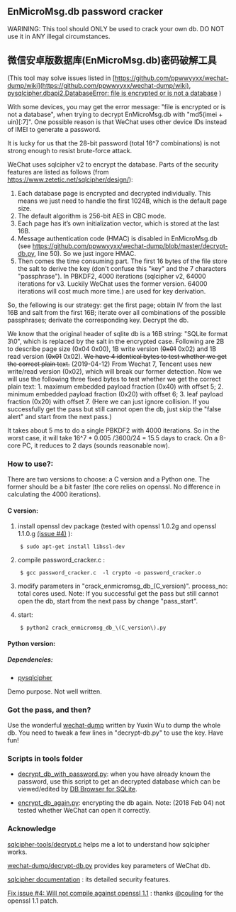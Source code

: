 ## EnMicroMsg.db password cracker

WARINING:  This tool should ONLY be used to crack your own db. DO NOT use it in ANY illegal circumstances.
## 微信安卓版数据库(EnMicroMsg.db)密码破解工具

(This tool may solve issues listed in [https://github.com/ppwwyyxx/wechat-dump/wiki](https://github.com/ppwwyyxx/wechat-dump/wiki), [pysqlcipher.dbapi2.DatabaseError: file is encrypted or is not a database](https://github.com/ppwwyyxx/wechat-dump/issues/21) )


With some devices, you may get the error message: "file is encrypted or is not a database", when trying to decrypt EnMicroMsg.db with "md5(imei + uin)[:7]". One possible reason is that WeChat uses other device IDs instead of IMEI to generate a password.

It is lucky for us that the 28-bit password (total 16^7 combinations) is not strong enough to resist brute-force attack. 

WeChat uses sqlcipher v2 to encrypt the database. Parts of the security features are listed as follows (from https://www.zetetic.net/sqlcipher/design/):

1. Each database page is encrypted and decrypted individually. This means we just need to handle the first 1024B, which is the default page size.
2. The default algorithm is 256-bit AES in CBC mode. 
3. Each page has it’s own initialization vector, which is stored at the last 16B.
4. Message authentication code (HMAC) is disabled in EnMicroMsg.db (see https://github.com/ppwwyyxx/wechat-dump/blob/master/decrypt-db.py, line 50). So we just ingore HMAC.
5. Then comes the time consuming part. The first 16 bytes of the file store the salt to derive the key (don't confuse this "key" and the 7 characters "passphrase"). In PBKDF2, 4000 iterations (sqlcipher v2, 64000 iterations for v3. Luckily WeChat uses the former version. 64000 iterations will cost much more time.) are used for key derivation.

So, the fellowing is our strategy:
get the first page; obtain IV from the last 16B and salt from the first 16B; iterate over all combinations of the possible passphrases; derivate the corresponding key. Decrypt the db. 

We know that the original header of sqlite db is a 16B string: "SQLite format 3\0", which is replaced by the salt in the encrypted case. Following are 2B to describe page size (0x04 0x00), 1B write version (~~0x01~~ 0x02) and 1B read version (~~0x01~~ 0x02). ~~We have 4 identical bytes to test whether we get the correct plain text.~~ (2019-04-12) From Wechat 7, Tencent uses new write/read version (0x02), which will break our former detection. Now we will use the following three fixed bytes to test whether we get the correct plain text: 1. maximum embedded payload fraction (0x40) with offset 5; 2. minimum embedded payload fraction (0x20) with offset 6; 3. leaf payload fraction (0x20) with offset 7. (Here we can just ignore collision. If you successfully get the pass but still cannot open the db, just skip the "false alert" and start from the next pass.)

It takes about 5 ms to do a single PBKDF2 with 4000 iterations. So in the worst case, it will take 16^7 * 0.005 /3600/24 =  15.5 days to crack. On a 8-core PC, it reduces to 2 days (sounds reasonable now).


### How to use?:

There are two versions to choose: a C version and a Python one. The former should be a bit faster (the core relies on openssl. No difference in calculating the 4000 iterations).

#### C version:
1. install openssl dev package (tested with openssl 1.0.2g and openssl 1.1.0.g [(issue #4)](https://github.com/chg-hou/EnMicroMsg.db-Password-Cracker/issues/4)  ):
```
    $ sudo apt-get install libssl-dev
```
2. compile password_cracker.c :
```
    $ gcc password_cracker.c  -l crypto -o password_cracker.o
```
3. modify parameters in "crack_enmicromsg_db_(C_version)".
    process_no:  total cores used.
    Note: If you successful get the pass but still cannot open the db, start from the next pass by change "pass_start".
    
4. start:
```
    $ python2 crack_enmicromsg_db_\(C_version\).py
```
#### Python version:
##### Dependencies:
+ [pysqlcipher](https://pypi.python.org/pypi/pysqlcipher)

Demo purpose. Not well written.

### Got the pass, and then?
Use the wonderful [wechat-dump](https://github.com/ppwwyyxx/wechat-dump) written by Yuxin Wu  to dump the whole db. You need to tweak a few lines in "decrypt-db.py" to use the key. Have fun!

### Scripts in tools folder

+ [decrypt_db_with_password.py](./tools/decrypt_db_with_password.py): when you have already known the password, use this script to get an decrypted database which can be viewed/edited by [DB Browser for SQLite](http://sqlitebrowser.org/).

+ [encrypt_db_again.py](./tools/encrypt_db_again.py): encrypting the db again. Note: (2018 Feb 04) not tested whether WeChat can open it correctly.


### Acknowledge
[sqlcipher-tools/decrypt.c](https://github.com/sqlcipher/sqlcipher-tools/blob/master/decrypt.c) helps me a lot to understand how sqlcipher works.

[wechat-dump/decrypt-db.py](https://github.com/ppwwyyxx/wechat-dump/blob/master/decrypt-db.py) provides key parameters of WeChat db.

[sqlcipher documentation](https://www.zetetic.net/sqlcipher/design/) : its detailed security features.

[Fix issue #4: Will not compile against openssl 1.1](https://github.com/chg-hou/EnMicroMsg.db-Password-Cracker/issues/4) : thanks [@couling](https://github.com/couling) for the openssl 1.1 patch.
